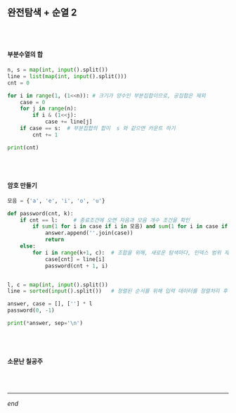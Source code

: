 ## 완전탐색 + 순열 2

<br>

<br>

#### 부분수열의 합

```python
n, s = map(int, input().split())
line = list(map(int, input().split()))
cnt = 0

for i in range(1, (1<<n)): # 크기가 양수인 부분집합이므로, 공집합은 제외
    case = 0
    for j in range(n):
        if i & (1<<j):
            case += line[j]
    if case == s:  # 부분집합의 합이  s 와 같으면 카운트 하기
        cnt += 1

print(cnt)
```

<br>

<br>

#### 암호 만들기

```python
모음 = {'a', 'e', 'i', 'o', 'u'}

def password(cnt, k):
    if cnt == l:     # 종료조건에 오면 자음과 모음 개수 조건을 확인
        if sum(1 for i in case if i in 모음) and sum(1 for i in case if i not in 모음) >= 2:
            answer.append(''.join(case))
            return
    else:
        for i in range(k+1, c):  # 조합을 위해, 새로운 탐색마다, 인덱스 범위 재지정
			case[cnt] = line[i]
			password(cnt + 1, i)


l, c = map(int, input().split())
line = sorted(input().split())   # 정렬된 순서를 위해 입력 데이터를 정렬처리 후 사용

answer, case = [], [''] * l
password(0, -1)

print(*answer, sep='\n')
```

<br>

<br>

#### 소문난 칠공주

```python

```

<br>

---

*end*